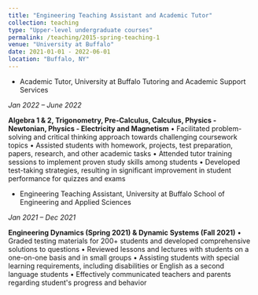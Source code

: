 ```yaml
---
title: "Engineering Teaching Assistant and Academic Tutor"
collection: teaching
type: "Upper-level undergraduate courses"
permalink: /teaching/2015-spring-teaching-1
venue: "University at Buffalo"
date: 2021-01-01 - 2022-06-01
location: "Buffalo, NY"
---
```



* Academic Tutor, University at Buffalo Tutoring and Academic Support Services 

*Jan 2022 – June 2022*

**Algebra 1 & 2, Trigonometry, Pre-Calculus, Calculus, Physics - Newtonian, Physics - Electricity and Magnetism**
• Facilitated problem-solving and critical thinking approach towards challenging coursework topics
• Assisted students with homework, projects, test preparation, papers, research, and other academic tasks
• Attended tutor training sessions to implement proven study skills among students
• Developed test-taking strategies, resulting in significant improvement in student performance for quizzes and exams

* Engineering Teaching Assistant, University at Buffalo School of Engineering and Applied Sciences

*Jan 2021 – Dec 2021*

**Engineering Dynamics (Spring 2021) & Dynamic Systems (Fall 2021)** 
• Graded testing materials for 200+ students and developed comprehensive solutions to questions
• Reviewed lessons and lectures with students on a one-on-one basis and in small groups
• Assisting students with special learning requirements, including disabilities or English as a second language students
• Effectively communicated teachers and parents regarding student's progress and behavior

